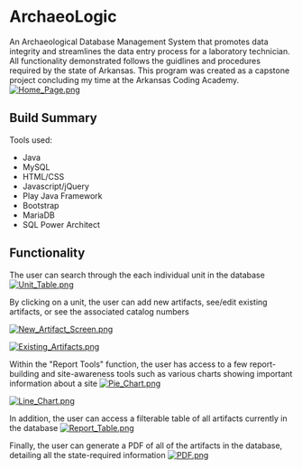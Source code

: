 # ArchaeoLogic
An Archaeological Database Management System that promotes data integrity and streamlines the data entry process for
a laboratory technician. All functionality demonstrated follows the guidlines and procedures required by the state of
Arkansas. This program was created as a capstone project concluding my time at the Arkansas Coding Academy.
[![Home_Page.png](https://i.postimg.cc/tgBf894w/Home_Page.png)](https://postimg.cc/Z9yVdt3x)
## Build Summary
Tools used:
- Java
- MySQL
- HTML/CSS
- Javascript/jQuery
- Play Java Framework
- Bootstrap
- MariaDB
- SQL Power Architect

## Functionality
The user can search through the each individual unit in the database
[![Unit_Table.png](https://i.postimg.cc/KjJWpvKp/Unit_Table.png)](https://postimg.cc/SYYVJ4fc)

By clicking on a unit, the user can add new artifacts, see/edit existing artifacts, or see the associated 
catalog numbers

[![New_Artifact_Screen.png](https://i.postimg.cc/d3sQpB6s/New_Artifact_Screen.png)](https://postimg.cc/ZBQhy6X2)

[![Existing_Artifacts.png](https://i.postimg.cc/T1b8kWMd/Existing_Artifacts.png)](https://postimg.cc/vxGSTTZk)

Within the "Report Tools" function, the user has access to a few report-building and site-awareness tools such as various charts showing important
 information about a site
[![Pie_Chart.png](https://i.postimg.cc/2j4cVyvZ/Pie_Chart.png)](https://postimg.cc/yW8XGVL1)

[![Line_Chart.png](https://i.postimg.cc/JnB1bZmm/Line_Chart.png)](https://postimg.cc/qh4VrtzZ)

In addition, the user can access a filterable table of all artifacts currently in the database
[![Report_Table.png](https://i.postimg.cc/52xw9qWX/Report_Table.png)](https://postimg.cc/PPRL2DxH)

Finally, the user can generate a PDF of all of the artifacts in the database, detailing all the state-required information
[![PDF.png](https://i.postimg.cc/hvC8mXBL/PDF.png)](https://postimg.cc/8f6rQPsc)
